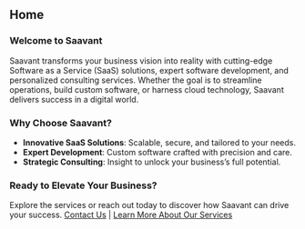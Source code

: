 ## Home

### Welcome to Saavant
Saavant transforms your business vision into reality with cutting-edge Software as a Service (SaaS) solutions, expert software development, and personalized consulting services. Whether the goal is to streamline operations, build custom software, or harness cloud technology, Saavant delivers success in a digital world.

### Why Choose Saavant?
- **Innovative SaaS Solutions**: Scalable, secure, and tailored to your needs.
- **Expert Development**: Custom software crafted with precision and care.
- **Strategic Consulting**: Insight to unlock your business’s full potential.

### Ready to Elevate Your Business?
Explore the services or reach out today to discover how Saavant can drive your success.
[Contact Us](contact-us) | [Learn More About Our Services](services)
